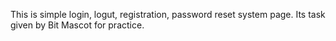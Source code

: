 This is simple login, logut, registration, password reset system page. Its task given by Bit Mascot for practice.
